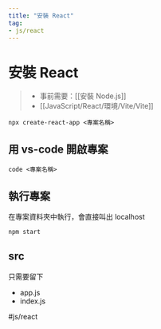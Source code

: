 ```yaml
---
title: "安裝 React"
tag: 
- js/react
---
```

# 安裝 React

>- 事前需要：[[安裝 Node.js]]
>- [[JavaScript/React/環境/Vite/Vite]]
```shell
npx create-react-app <專案名稱>
```

## 用 vs-code 開啟專案
```shell
code <專案名稱>
```

## 執行專案
在專案資料夾中執行，會直接叫出 localhost
```shell
npm start
```
## src
只需要留下
- app.js
- index.js


#js/react 